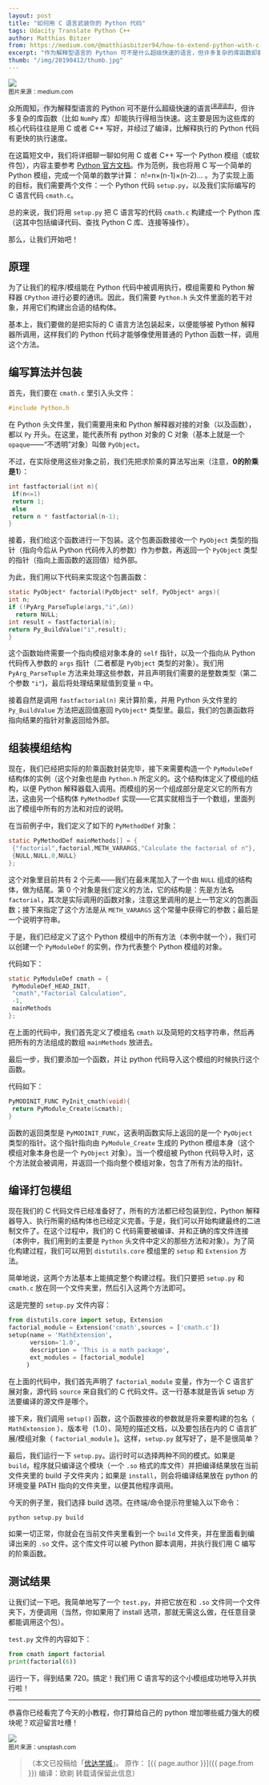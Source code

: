```yaml
---
layout: post
title: "如何用 C 语言武装你的 Python 代码"
tags: Udacity Translate Python C++
author: Matthias Bitzer
from: https://medium.com/@matthiasbitzer94/how-to-extend-python-with-c-c-code-aa205417b2aa
excerpt: "作为解释型语言的 Python 可不是什么超级快速的语言，但许多复杂的库函数却能执行得相当快速。你有没有想过这是怎么一回事呢？"
thumb: "/img/20190412/thumb.jpg"
---
```

<img src="{{site.cdn}}/img/20190412/001.jpeg" /><br><small>
图片来源：medium.com</small>

<span style="background-color:#eaecf0;color:#222222">众所周知，作为解释型语言的 Python 可不是什么超级快速的语言</span><sup><small>[[来源请求]](https://zh.wikipedia.org/zh-cn/Wikipedia:%E6%9D%A5%E6%BA%90%E8%AF%B7%E6%B1%82)</small></sup>，但许多复杂的库函数（比如 `NumPy` 库）却能执行得相当快速。这主要是因为这些库的核心代码往往是用 C 或者 C++ 写好，并经过了编译，比解释执行的 Python 代码有更快的执行速度。

在这篇短文中，我们将详细聊一聊如何用 C 或者 C++ 写一个 Python 模组（或软件包），内容主要参考 [Python 官方文档](https://docs.python.org/3/extending/extending.html#a-simple-example)。作为范例，我也将用 C 写一个简单的 Python 模组，完成一个简单的数学计算：<span class="hl"> n!=n×(n-1)×(n-2)… </span> 。为了实现上面的目标，我们需要两个文件：一个 Python 代码 `setup.py`，以及我们实际编写的 C 语言代码 `cmath.c`。

总的来说，我们将用 `setup.py` 把 C 语言写的代码 `cmath.c` 构建成一个 Python 库（这其中包括编译代码、查找 Python C 库、连接等操作）。

那么，让我们开始吧！

## 原理

为了让我们的程序/模组能在 Python 代码中被调用执行，模组需要和 Python 解释器 `CPython` 进行必要的通讯。因此，我们需要 `Python.h` 头文件里面的若干对象，并用它们构建出合适的结构体。

基本上，我们要做的是把实际的 C 语言方法包装起来，以便能够被 Python 解释器所调用，这样我们的 Python 代码才能够像使用普通的 Python 函数一样，调用这个方法。

## 编写算法并包装

首先，我们要在 `cmath.c` 里引入头文件：

```c
#include Python.h
```

在 Python 头文件里，我们需要用来和 Python 解释器对接的对象（以及函数），都以 `Py` 开头。在这里，能代表所有 python 对象的 C 对象（基本上就是一个`opaque`——“不透明”对象）叫做 `PyObject`。

不过，在实际使用这些对象之前，我们先把求阶乘的算法写出来（注意，**0的阶乘是1**）：

```c
int fastfactorial(int n){
 if(n<=1)
 return 1;
 else
 return n * fastfactorial(n-1);
}
```

接着，我们给这个函数进行一下包装。这个包裹函数接收一个 `PyObject` 类型的指针（指向今后从 Python 代码传入的参数）作为参数，再返回一个 `PyObject` 类型的指针（指向上面函数的返回值）给外部。

为此，我们用以下代码来实现这个包裹函数：

```c
static PyObject* factorial(PyObject* self, PyObject* args){
int n;
if (!PyArg_ParseTuple(args,"i",&n))
  return NULL;
int result = fastfactorial(n);
return Py_BuildValue("i",result);
}
```

这个函数始终需要一个指向模组对象本身的 `self` 指针，以及一个指向从 Python 代码传入参数的 `args` 指针（二者都是 `PyObject` 类型的对象）。我们用 `PyArg_ParseTuple` 方法来处理这些参数，并且声明我们需要的是整数类型（第二个参数 `"i"`)，最后将处理结果赋值到变量 `n` 中。

接着自然是调用 `fastfactorial(n)` 来计算阶乘，并用 Python 头文件里的 `Py_BuildValue` 方法把返回值塞回 `PyObject*` 类型里。最后，我们的包裹函数将指向结果的指针对象返回给外部。

## 组装模组结构

现在，我们已经把实际的阶乘函数封装完毕，接下来需要构造一个 `PyModuleDef` 结构体的实例（这个对象也是由 `Python.h` 所定义的。这个结构体定义了模组的结构，以便 Python 解释器载入调用。而模组的另一个组成部分是定义它的所有方法，这由另一个结构体 `PyMethodDef` 实现——它其实就相当于一个数组，里面列出了模组中所有的方法和对应的说明。

在当前例子中，我们定义了如下的 `PyMethodDef` 对象：

```c
static PyMethodDef mainMethods[] = {
 {"factorial",factorial,METH_VARARGS,"Calculate the factorial of n"},
 {NULL,NULL,0,NULL}
};
```

这个对象里目前共有 2 个元素——我们在最末尾加入了一个由 `NULL` 组成的结构体，做为结尾。第 0 个对象是我们定义的方法，它的结构是：先是方法名 `factorial`，其次是实际调用的函数对象，注意这里调用的是上一节定义的包裹函数；接下来指定了这个方法是从 `METH_VARARGS` 这个常量中获得它的参数；最后是一个说明字符串。

于是，我们已经定义了这个 Python 模组中的所有方法（本例中就一个），我们可以创建一个 `PyModuleDef` 的实例，作为代表整个 Python 模组的对象。

代码如下：

```c
static PyModuleDef cmath = {
 PyModuleDef_HEAD_INIT,
 "cmath","Factorial Calculation",
 -1,
 mainMethods
};
```

在上面的代码中，我们首先定义了模组名 `cmath` 以及简短的文档字符串，然后再把所有的方法组成的数组 `mainMethods` 放进去。

最后一步，我们要添加一个函数，并让 python 代码导入这个模组的时候执行这个函数。

代码如下：

```c
PyMODINIT_FUNC PyInit_cmath(void){
 return PyModule_Create(&cmath);
}
```

函数的返回类型是 `PyMODINIT_FUNC`，这表明函数实际上返回的是一个 `PyObject` 类型的指针。这个指针指向由 `PyModule_Create` 生成的 Python 模组本身（这个模组对象本身也是一个 `PyObject` 对象）。当一个模组被 Python 代码导入时，这个方法就会被调用，并返回一个指向整个模组对象，包含了所有方法的指针。

## 编译打包模组

现在我们的 C 代码文件已经准备好了，所有的方法都已经包装到位，Python 解释器导入、执行所需的结构体也已经定义完善。于是，我们可以开始构建最终的二进制文件了。在这个过程中，我们的 C 代码需要被编译、并和正确的库文件连接（本例中，我们用到的主要是 `Python` 头文件中定义的那些方法和对象）。为了简化构建过程，我们可以用到 `distutils.core` 模组里的 `setup` 和 `Extension` 方法。

简单地说，这两个方法基本上能搞定整个构建过程。我们只要把 `setup.py` 和 `cmath.c` 放在同一个文件夹里，然后引入这两个方法即可。

这是完整的 `setup.py` 文件内容：

```python
from distutils.core import setup, Extension
factorial_module = Extension('cmath',sources = ['cmath.c'])
setup(name = 'MathExtension',
      version='1.0',
      description = 'This is a math package',
      ext_modules = [factorial_module]
     )
```

在上面的代码中，我们首先声明了 `factorial_module` 变量，作为一个 C 语言扩展对象，源代码 `source` 来自我们的 C 代码文件。这一行基本就是告诉 setup 方法要编译的源文件是哪个。

接下来，我们调用 `setup()` 函数，这个函数接收的参数就是将来要构建的包名（ `MathExtension` ）、版本号（1.0）、简短的描述文档，以及要包括在内的 C 语言扩展/模组对象（ `factorial_module` )。这样，`setup.py` 就写好了，是不是很简单？

最后，我们运行一下 `setup.py`。运行时可以选择两种不同的模式。如果是 `build`，程序就只编译这个模块（一个 `.so` 格式的库文件）并把编译结果放在当前文件夹里的 build 子文件夹内；如果是 `install`，则会将编译结果放在 python 的环境变量 PATH 指向的文件夹里，以便其他程序调用。

今天的例子里，我们选择 build 选项。在终端/命令提示符里输入以下命令：

```BASH
python setup.py build
```

如果一切正常，你就会在当前文件夹里看到一个 `build` 文件夹，并在里面看到编译出来的 `.so` 文件。这个库文件可以被 Python 脚本调用，并执行我们用 C 编写的阶乘函数。

## 测试结果

让我们试一下吧。我简单地写了一个 `test.py`，并把它放在和 `.so` 文件同一个文件夹下，方便调用（当然，你如果用了 install 选项，那就无需这么做，在任意目录都能调用这个包）。

`test.py` 文件的内容如下：

```python
from cmath import factorial
print(factorial(6))
```

运行一下，得到结果 720。搞定！我们用 C 语言写的这个小模组成功地导入并执行啦！

<hr>

恭喜你已经看完了今天的小教程，你打算给自己的 python 增加哪些威力强大的模块呢？欢迎留言吐槽！

<img src="{{site.cdn}}/img/20190412/002.jpg" /><br><small>
图片来源：unsplash.com</small>

>（本文已投稿给「[优达学城](https://cn.udacity.com)」。 原作： [{{ page.author }}]({{ page.from }}) 编译：欧剃 转载请保留此信息）
